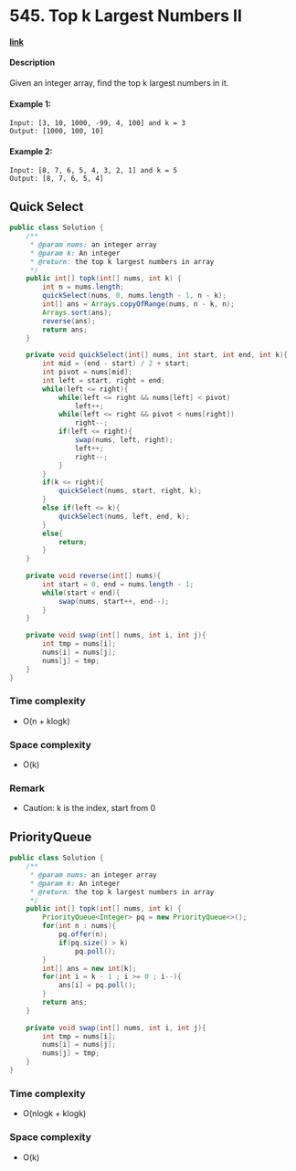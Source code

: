 # 545. Top k Largest Numbers II

#### [link](https://www.lintcode.com/problem/top-k-largest-numbers/description)

#### Description
Given an integer array, find the top k largest numbers in it.

#### Example 1:
```
Input: [3, 10, 1000, -99, 4, 100] and k = 3
Output: [1000, 100, 10]
```
#### Example 2:
```
Input: [8, 7, 6, 5, 4, 3, 2, 1] and k = 5
Output: [8, 7, 6, 5, 4]
```

## Quick Select
```java
public class Solution {
    /**
     * @param nums: an integer array
     * @param k: An integer
     * @return: the top k largest numbers in array
     */
    public int[] topk(int[] nums, int k) {
        int n = nums.length;
        quickSelect(nums, 0, nums.length - 1, n - k);
        int[] ans = Arrays.copyOfRange(nums, n - k, n);
        Arrays.sort(ans);
        reverse(ans);
        return ans;
    }
    
    private void quickSelect(int[] nums, int start, int end, int k){
        int mid = (end - start) / 2 + start;
        int pivot = nums[mid];
        int left = start, right = end;
        while(left <= right){
            while(left <= right && nums[left] < pivot)
                left++;
            while(left <= right && pivot < nums[right])
                right--;
            if(left <= right){
                swap(nums, left, right);
                left++;
                right--;
            }
        }
        if(k <= right){
            quickSelect(nums, start, right, k);
        }
        else if(left <= k){
            quickSelect(nums, left, end, k);
        }
        else{
            return;
        }
    }
    
    private void reverse(int[] nums){
        int start = 0, end = nums.length - 1;
        while(start < end){
            swap(nums, start++, end--);
        }
    }
    
    private void swap(int[] nums, int i, int j){
        int tmp = nums[i];
        nums[i] = nums[j];
        nums[j] = tmp;
    }
}
```
### Time complexity
* O(n + klogk)
### Space complexity
* O(k)
### Remark
* Caution: k is the index, start from 0

## PriorityQueue
```java
public class Solution {
    /**
     * @param nums: an integer array
     * @param k: An integer
     * @return: the top k largest numbers in array
     */
    public int[] topk(int[] nums, int k) {
        PriorityQueue<Integer> pq = new PriorityQueue<>();
        for(int n : nums){
            pq.offer(n);
            if(pq.size() > k)
                pq.poll();
        }
        int[] ans = new int[k];
        for(int i = k - 1 ; i >= 0 ; i--){
            ans[i] = pq.poll();
        }
        return ans;
    }
    
    private void swap(int[] nums, int i, int j){
        int tmp = nums[i];
        nums[i] = nums[j];
        nums[j] = tmp;
    }
}
```
### Time complexity
* O(nlogk + klogk)
### Space complexity
* O(k)